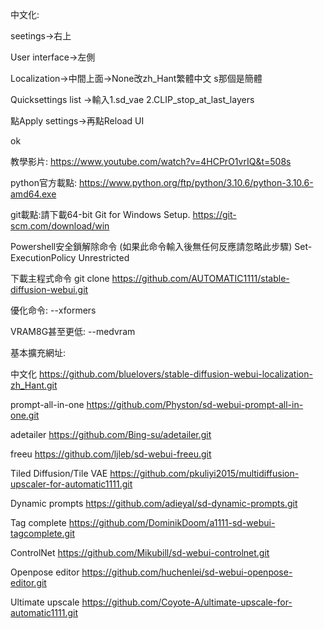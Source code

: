 中文化:

seetings->右上

User interface->左側

Localization->中間上面->None改zh_Hant繁體中文 s那個是簡體

Quicksettings list ->輸入1.sd_vae 2.CLIP_stop_at_last_layers 

點Apply settings->再點Reload UI 

ok

教學影片:
https://www.youtube.com/watch?v=4HCPrO1vrIQ&t=508s

python官方載點:
https://www.python.org/ftp/python/3.10.6/python-3.10.6-amd64.exe

git載點:請下載64-bit Git for Windows Setup.
https://git-scm.com/download/win

Powershell安全鎖解除命令 (如果此命令輸入後無任何反應請忽略此步驟)
Set-ExecutionPolicy Unrestricted

下載主程式命令
git clone https://github.com/AUTOMATIC1111/stable-diffusion-webui.git

優化命令:
--xformers

VRAM8G甚至更低:
--medvram

基本擴充網址:

中文化
https://github.com/bluelovers/stable-diffusion-webui-localization-zh_Hant.git

prompt-all-in-one
https://github.com/Physton/sd-webui-prompt-all-in-one.git

adetailer
https://github.com/Bing-su/adetailer.git

freeu
https://github.com/ljleb/sd-webui-freeu.git

Tiled Diffusion/Tile VAE
https://github.com/pkuliyi2015/multidiffusion-upscaler-for-automatic1111.git

Dynamic prompts
https://github.com/adieyal/sd-dynamic-prompts.git

Tag complete
https://github.com/DominikDoom/a1111-sd-webui-tagcomplete.git

ControlNet
https://github.com/Mikubill/sd-webui-controlnet.git

Openpose editor
https://github.com/huchenlei/sd-webui-openpose-editor.git

Ultimate upscale
https://github.com/Coyote-A/ultimate-upscale-for-automatic1111.git
